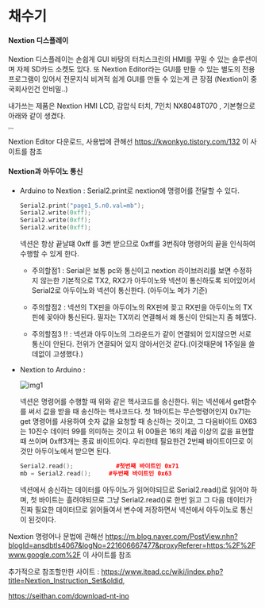 # 채수기







#### Nextion 디스플레이

Nextion 디스플레이는 손쉽게 GUI 바탕의 터치스크린의 HMI를 꾸밀 수 있는 솔루션이며 자체 SD카드 소켓도 있다. 또 Nextion Editor라는 GUI를 만들 수 있는 별도의 전용프로그램이 있어서 전문지식 비겨적 쉽게 GUI를 만들 수 있는게 큰 장점  (Nextion이 중국회사인건 안비밀..)

내가쓰는 제품은 Nextion HMI LCD, 감압식 터치, 7인치 NX8048T070 , 기본형으로 아래와 같이 생겼다.

<img src="https://cdn.nextion.tech/wp-content/uploads/2017/07/Nextion-7.0-HMI-TFT-LCD-Touch-Display-1.jpg" alt="img" style="zoom: 25%;" />



Nextion Editor 다운로드, 사용법에 관해선 https://kwonkyo.tistory.com/132 이 사이트를 참조



#### Nextion과 아두이노 통신



- Arduino to Nextion : Serial2.print로 nextion에 명령어를 전달할 수 있다.

  ```c++
  Serial2.print("page1_5.n0.val=mb");
  Serial2.write(0xff);
  Serial2.write(0xff);
  Serial2.write(0xff);
  ```

  넥션은 항상 끝날떄 0xff 를 3번 받으므로 0xff를 3번줘야 명령어의 끝을 인식하여 수행할 수 있게 한다.

  - 주의할점1 : Serial은 보통 pc와 통신이고 nextion 라이브러리를 보면 수정하지 않는한 기본적으로 TX2, RX2가 아두이노와 넥션이 통신하도록 되어있어서 Serial2로 아두이노와 넥션이 통신한다. (아두이노 메가 기준)

  - 주의할점2 :  넥션의 TX핀을 아두이노의 RX핀에 꽂고 RX핀을 아두이노의 TX핀에 꽂아야 통신된다. 필자는 TX끼리 연결해서 왜 통신이 안되는지 좀 헤멨다.

  - 주의할점3 !! : 넥션과 아두이노의 그라운드가 같이 연결되어 있지않으면 서로 통신이 안된다. 전위가 연결되어 있지 않아서인것 같다.(이것때문에 1주일을 쓸데없이 고생했다.)

    

- Nextion to Arduino : 

  ![img1](https://user-images.githubusercontent.com/59247266/87740231-ac163f00-c81c-11ea-826a-8ff9c8f99bd5.png)


  넥션은 명령어를 수행할 때 위와 같은 헥사코드를 송신한다. 위는 넥션에서 get함수를 써서 값을 받을 때 송신하는 헥사코드다. 첫 1바이트는 무슨명령어인지 0x71는 get 명령어를 사용하여 숫자 값을 요청할 때 송신하는 것이고, 그 다음바이트 0X63는 10진수 데이터 99를 의미하는 것이고 뒤 00들은 16의 제곱 이상의 값을 표현할 때 쓰이며 0xff3개는 종료 바이트이다. 우리한테 필요한건 2번째 바이트이므로 이것만 아두이노에서 받으면 된다.

  ```c++
  Serial2.read();            #첫번째 바이트인 0x71 
  mb = Serial2.read();	   #두번째 바이트인 0x63
  ```

  넥션에서 송신하는 데이터를 아두이노가 읽어야되므로 Serial2.read()로 읽어야 하며, 첫 바이트는 흘려야되므로 그냥 Serial2.read()로 한번 읽고 그 다음 데이터가 진짜 필요한 데이터므로 읽어들여서 변수에 저장하면서 넥션에서 아두이노로 통신이 된것이다.



Nextion 명령어나 문법에 관해선 https://m.blog.naver.com/PostView.nhn?blogId=ansdbtls4067&logNo=221606667477&proxyReferer=https:%2F%2Fwww.google.com%2F 이 사이트를 참조

추가적으로 참조할만한 사이트 : https://www.itead.cc/wiki/index.php?title=Nextion_Instruction_Set&oldid,

https://seithan.com/download-nt-ino
